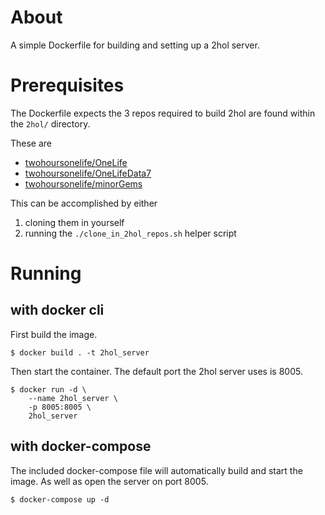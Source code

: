 # About

A simple Dockerfile for building and setting up a 2hol server.

# Prerequisites

The Dockerfile expects the 3 repos required to build 2hol are found within the
`2hol/` directory.

These are
* [twohoursonelife/OneLife](https://github.com/twohoursonelife/OneLife)
* [twohoursonelife/OneLifeData7](https://github.com/twohoursonelife/OneLifeData7)
* [twohoursonelife/minorGems](https://github.com/twohoursonelife/minorGems)

This can be accomplished by either
1. cloning them in yourself
2. running the `./clone_in_2hol_repos.sh` helper script

# Running

## with docker cli

First build the image.
```
$ docker build . -t 2hol_server
```

Then start the container. The default port the 2hol server uses is 8005.
```
$ docker run -d \
	--name 2hol_server \
	-p 8005:8005 \
	2hol_server
```

## with docker-compose

The included docker-compose file will automatically build and start the image.
As well as open the server on port 8005.
```
$ docker-compose up -d
```
